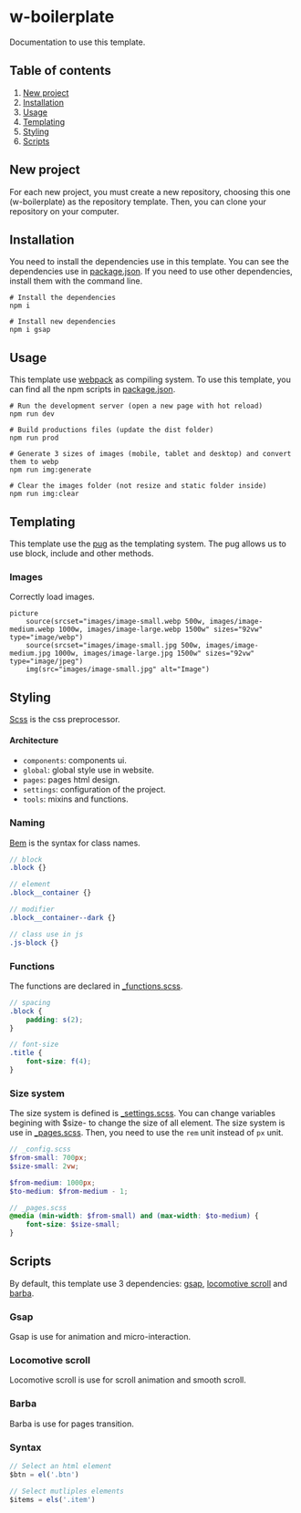 # w-boilerplate
Documentation to use this template.

## Table of contents

1. [New project](#new-project)
2. [Installation](#installation)
3. [Usage](#usage)
4. [Templating](#templating)
5. [Styling](#styling)
5. [Scripts](#scripts)

## New project

For each new project, you must create a new repository, choosing this one (w-boilerplate) as the repository template. Then, you can clone your repository on your computer.

## Installation

You need to install the dependencies use in this template. You can see the dependencies use in [package.json](https://github.com/mathieudaix/w-boilerplate/blob/master/package.json). If you need to use other dependencies, install them with the command line.

```shell script
# Install the dependencies
npm i

# Install new dependencies
npm i gsap
```

## Usage

This template use [webpack](https://webpack.js.org/) as compiling system. To use this template, you can find all the npm scripts in [package.json](https://github.com/mathieudaix/w-boilerplate/blob/master/package.json).

```shell script
# Run the development server (open a new page with hot reload)
npm run dev

# Build productions files (update the dist folder)
npm run prod 

# Generate 3 sizes of images (mobile, tablet and desktop) and convert them to webp
npm run img:generate

# Clear the images folder (not resize and static folder inside)
npm run img:clear
```

## Templating

This template use the [pug](https://pugjs.org/api/getting-started.html) as the templating system. The pug allows us to use block, include and other methods.

### Images

Correctly load images.

```pug
picture
	source(srcset="images/image-small.webp 500w, images/image-medium.webp 1000w, images/image-large.webp 1500w" sizes="92vw" type="image/webp")
	source(srcset="images/image-small.jpg 500w, images/image-medium.jpg 1000w, images/image-large.jpg 1500w" sizes="92vw" type="image/jpeg")
	img(src="images/image-small.jpg" alt="Image")
```

## Styling

[Scss](https://pugjs.org/api/getting-started.html) is the css preprocessor.

#### Architecture

* `components`: components ui.
* `global`: global style use in website.
* `pages`: pages html design.
* `settings`: configuration of the project.
* `tools`: mixins and functions.

### Naming

[Bem](http://getbem.com/) is the syntax for class names.

```scss
// block
.block {}

// element
.block__container {}

// modifier
.block__container--dark {}

// class use in js
.js-block {}
```

### Functions

The functions are declared in [_functions.scss](https://github.com/mathieudaix/w-boilerplate/blob/master/src/styles/tools/_functions.scss).

```scss
// spacing
.block {
	padding: s(2);
}

// font-size
.title {
	font-size: f(4);
}
```

### Size system

The size system is defined is [_settings.scss](https://github.com/mathieudaix/w-boilerplate/blob/master/src/styles/settings/_config.scss). You can change variables begining with $size- to change the size of all element. The size system is use in [_pages.scss](https://github.com/mathieudaix/w-boilerplate/blob/master/src/styles/global/_page.scss). Then, you need to use the `rem` unit instead of `px` unit.

```scss
// _config.scss
$from-small: 700px;
$size-small: 2vw;

$from-medium: 1000px;
$to-medium: $from-medium - 1;

// _pages.scss
@media (min-width: $from-small) and (max-width: $to-medium) {
	font-size: $size-small;
}
```

## Scripts

By default, this template use 3 dependencies: [gsap](https://greensock.com/gsap/), [locomotive scroll](https://github.com/locomotivemtl/locomotive-scroll) and [barba](https://barba.js.org/).

### Gsap

Gsap is use for animation and micro-interaction.

### Locomotive scroll

Locomotive scroll is use for scroll animation and smooth scroll.

### Barba

Barba is use for pages transition.

### Syntax

``` js
// Select an html element
$btn = el('.btn')

// Select mutliples elements
$items = els('.item')
```